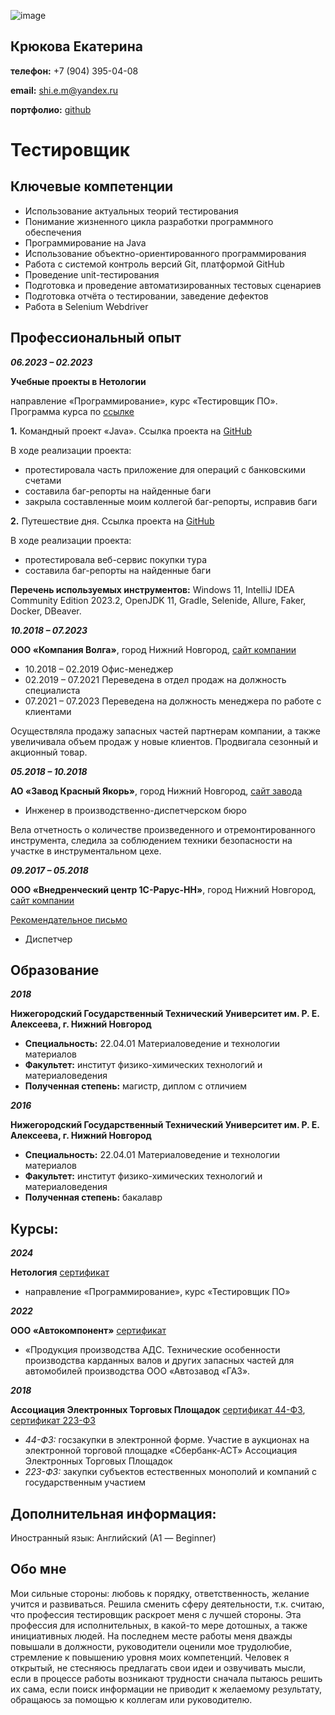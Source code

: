![image](https://github.com/Ekaterina7121994/Resume/assets/139957663/3c99eb3a-0198-424d-ba58-982bdb9581af)
## Крюкова Екатерина

**телефон:** +7 (904) 395-04-08

**email:** shi.e.m@yandex.ru

**портфолио:** [github](https://github.com/EkaterinaPortfolio)

# Тестировщик

## Ключевые компетенции

* Использование актуальных теорий тестирования
* Понимание жизненного цикла разработки программного обеспечения
* Программирование на Java
* Использование объектно-ориентированного программирования
* Работа с системой контроль версий Git, платформой GitHub
* Проведение unit-тестирования
* Подготовка и проведение автоматизированных тестовых сценариев
* Подготовка отчёта о тестировании, заведение дефектов
* Работа в Selenium Webdriver

## Профессиональный опыт

***06.2023 – 02.2023***

**Учебные проекты в Нетологии**

направление «Программирование», курс «Тестировщик ПО». Программа курса по [ссылке](https://netology.ru/programs/qa)

**1.** Командный проект «Java». Cсылка проекта на [GitHub](https://github.com/AndreyKozhevnikov86/Project_team_java)

В ходе реализации проекта:

* протестировала часть приложение для операций с банковскими счетами
* составила баг-репорты на найденные баги
* закрыла составленные моим коллегой баг-репорты, исправив баги

**2.** Путешествие дня. Cсылка проекта на [GitHub](https://github.com/Ekaterina7121994/Diploma_project)

В ходе реализации проекта:

* протестировала веб-сервис покупки тура
* составила баг-репорты на найденные баги

**Перечень используемых инструментов:** Windows 11, IntelliJ IDEA Community Edition 2023.2, OpenJDK 11, Gradle, Selenide, Allure, Faker, Docker, DBeaver.

***10.2018 – 07.2023***
   
   **ООО «Компания Волга»**, город Нижний Новгород, [сайт компании](https://www.volgann.ru/)
   * 10.2018 – 02.2019 Офис-менеджер
   * 02.2019 – 07.2021 Переведена в отдел продаж на должность специалиста 
   * 07.2021 – 07.2023 Переведена на должность менеджера по работе с клиентами
   
   Осуществляла продажу запасных частей партнерам компании, а также увеличивала объем продаж у новые клиентов. Продвигала сезонный и акционный товар.

***05.2018 – 10.2018***

**АО «Завод Красный Якорь»**, город Нижний Новгород, [сайт завода](https://www.redanchor.ru/)
* Инженер в производственно-диспетчерском бюро
 
Вела отчетность о количестве произведенного и отремонтированного инструмента, следила за соблюдением техники безопасности на участке в инструментальном цехе.

***09.2017 – 05.2018***

**ООО «Внедренческий центр 1С-Рарус-НН»**, город Нижний Новгород, [сайт компании](https://rarus.ru/)

[Рекомендательное письмо](https://github.com/Ekaterina7121994/Resume/blob/main/files/Letter%20of%20recommendation.md)

* Диспетчер

## Образование

***2018***

**Нижегородский Государственный Технический Университет им. Р. Е. Алексеева, г. Нижний Новгород**
* **Специальность:** 22.04.01 Материаловедение и технологии материалов
* **Факультет:** институт физико-химических технологий и материаловедения
* **Полученная степень:** магистр, диплом с отличием

***2016***

**Нижегородский Государственный Технический Университет им. Р. Е. Алексеева, г. Нижний Новгород**
* **Специальность:** 22.04.01 Материаловедение и технологии материалов
* **Факультет:** институт физико-химических технологий и материаловедения
* **Полученная степень:** бакалавр

## Курсы:
***2024***

**Нетология** [сертификат](https://github.com/Ekaterina7121994/Resume/blob/main/files/software%20tester.md)

* направление «Программирование», курс «Тестировщик ПО» 

***2022***

**ООО «Автокомпонент»** [сертификат](https://github.com/Ekaterina7121994/Resume/blob/main/files/ADC.md)
* «Продукция производства АДС. Технические особенности производства карданных валов и других запасных частей для автомобилей производства ООО «Автозавод «ГАЗ».

***2018***

**Ассоциация Электронных Торговых Площадок** [сертификат 44-ФЗ](https://github.com/Ekaterina7121994/Resume/blob/main/files/44-FL.md), [сертификат 223-ФЗ](https://github.com/Ekaterina7121994/Resume/blob/main/files/223-FL.md)

* *44-ФЗ:* госзакупки в электронной форме. Участие в аукционах на электронной торговой площадке «Сбербанк-АСТ»
Ассоциация Электронных Торговых Площадок
* *223-ФЗ:* закупки субъектов естественных монополий и компаний с государственным участием

## Дополнительная информация:
Иностранный язык: Английский (А1 — Beginner)

## Обо мне
Мои сильные стороны: любовь к порядку, ответственность, желание учится и развиваться. Решила сменить сферу деятельности, т.к. считаю, что профессия тестировщик раскроет меня с лучшей стороны. Эта профессия для исполнительных, в какой-то мере дотошных, а также инициативных людей. На последнем месте работы меня дважды повышали в должности, руководители оценили мое трудолюбие, стремление к повышению уровня моих компетенций. Человек я открытый, не стесняюсь предлагать свои идеи и озвучивать мысли, если в процессе работы возникают трудности сначала пытаюсь решить их сама, если поиск информации не приводит к желаемому результату, обращаюсь за помощью к коллегам или руководителю. 

